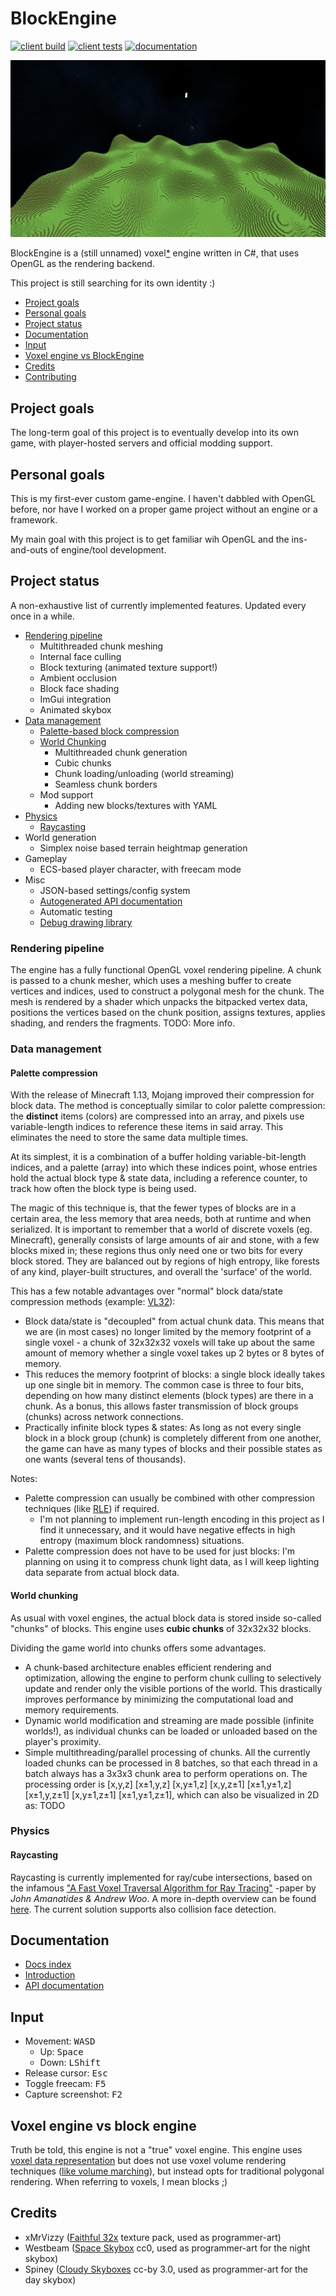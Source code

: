 # BlockEngine

[![client build](https://github.com/japsuu/BlockEngine/actions/workflows/build_client.yml/badge.svg)](https://github.com/japsuu/BlockEngine/actions/workflows/build_client.yml)
[![client tests](https://github.com/japsuu/BlockEngine/actions/workflows/test_client.yml/badge.svg)](https://github.com/japsuu/BlockEngine/actions/workflows/test_client.yml)
[![documentation](https://github.com/japsuu/BlockEngine/actions/workflows/documentation.yml/badge.svg)](https://github.com/japsuu/BlockEngine/actions/workflows/documentation.yml)

![Latest progress screenshot](https://raw.githubusercontent.com/japsuu/BlockEngine/master/screenshots/latest.png)

BlockEngine is a (still unnamed) voxel[*](#voxel-engine-vs-block-engine) engine written in C#, that uses OpenGL as the rendering backend.

This project is still searching for its own identity :)

- [Project goals](#project-goals)
- [Personal goals](#personal-goals)
- [Project status](#project-status)
- [Documentation](#documentation)
- [Input](#input)
- [Voxel engine vs BlockEngine](#voxel-engine-vs-block-engine)
- [Credits](#credits)
- [Contributing](CONTRIBUTING.md)

## Project goals

The long-term goal of this project is to eventually develop into its own game, with player-hosted servers and official modding support.

## Personal goals

This is my first-ever custom game-engine. I haven't dabbled with OpenGL before, nor have I worked on a proper game project without an engine or a framework.

My main goal with this project is to get familiar wih OpenGL and the ins-and-outs of engine/tool development.

## Project status

A non-exhaustive list of currently implemented features. Updated every once in a while.

- [Rendering pipeline](#rendering-pipeline)
  - Multithreaded chunk meshing
  - Internal face culling
  - Block texturing (animated texture support!)
  - Ambient occlusion
  - Block face shading
  - ImGui integration
  - Animated skybox
- [Data management](#data-management)
  - [Palette-based block compression](#palette-compression)
  - [World Chunking](#world-chunking)
    - Multithreaded chunk generation
    - Cubic chunks
    - Chunk loading/unloading (world streaming)
    - Seamless chunk borders
  - Mod support
    - Adding new blocks/textures with YAML
- [Physics](#physics)
  - [Raycasting](#raycasting)
- World generation
  - Simplex noise based terrain heightmap generation
- Gameplay
  - ECS-based player character, with freecam mode
- Misc
  - JSON-based settings/config system
  - [Autogenerated API documentation](#documentation)
  - Automatic testing
  - [Debug drawing library](https://github.com/japsuu/BlockEngine/blob/master/source/client/source/Framework/Debugging/Drawing/DebugDrawer.cs)

### Rendering pipeline

The engine has a fully functional OpenGL voxel rendering pipeline.
A chunk is passed to a chunk mesher, which uses a meshing buffer to create vertices and indices, used to construct a polygonal mesh for the chunk.
The mesh is rendered by a shader which unpacks the bitpacked vertex data, positions the vertices based on the chunk position, assigns textures, applies shading, and renders the fragments.
TODO: More info.

### Data management

#### Palette compression

With the release of Minecraft 1.13, Mojang improved their compression for block data. The method is conceptually similar to color palette compression: the **distinct** items (colors) are compressed into an array, and pixels use variable-length indices to reference these items in said array. This eliminates the need to store the same data multiple times.

At its simplest, it is a combination of a buffer holding variable-bit-length indices, and a palette (array) into which these indices point, whose entries hold the actual block type & state data, including a reference counter, to track how often the block type is being used.

The magic of this technique is, that the fewer types of blocks are in a certain area, the less memory that area needs, both at runtime and when serialized. It is important to remember that a world of discrete voxels (eg. Minecraft), generally consists of large amounts of air and stone, with a few blocks mixed in; these regions thus only need one or two bits for every block stored. They are balanced out by regions of high entropy, like forests of any kind, player-built structures, and overall the 'surface' of the world.

This has a few notable advantages over "normal" block data/state compression methods (example: [VL32](https://eisenwave.github.io/voxel-compression-docs/file_formats/vl32.html)):
- Block data/state is "decoupled" from actual chunk data. This means that we are (in most cases) no longer limited by the memory footprint of a single voxel - a chunk of 32x32x32 voxels will take up about the same amount of memory whether a single voxel takes up 2 bytes or 8 bytes of memory.
- This reduces the memory footprint of blocks: a single block ideally takes up one single bit in memory. The common case is three to four bits, depending on how many distinct elements (block types) are there in a chunk. As a bonus, this allows faster transmission of block groups (chunks) across network connections.
- Practically infinite block types & states:
As long as not every single block in a block group (chunk) is completely different from one another, the game can have as many types of blocks and their possible states as one wants (several tens of thousands).

Notes:
- Palette compression can usually be combined with other compression techniques (like [RLE](https://en.wikipedia.org/wiki/Run-length_encoding)) if required.
  - I'm not planning to implement run-length encoding in this project as I find it unnecessary, and it would have negative effects in high entropy (maximum block randomness) situations.
- Palette compression does not have to be used for just blocks: I'm planning on using it to compress chunk light data, as I will keep lighting data separate from actual block data.

#### World chunking

As usual with voxel engines, the actual block data is stored inside so-called "chunks" of blocks. This engine uses **cubic chunks** of 32x32x32 blocks.

Dividing the game world into chunks offers some advantages.
- A chunk-based architecture enables efficient rendering and optimization, allowing the engine to perform chunk culling to selectively update and render only the visible portions of the world. This drastically improves performance by minimizing the computational load and memory requirements.
- Dynamic world modification and streaming are made possible (infinite worlds!), as individual chunks can be loaded or unloaded based on the player's proximity.
- Simple multithreading/parallel processing of chunks. All the currently loaded chunks can be processed in 8 batches, so that each thread in a batch always has a 3x3x3 chunk area to perform operations on. The processing order is [x,y,z] [x±1,y,z] [x,y±1,z] [x,y,z±1] [x±1,y±1,z] [x±1,y,z±1] [x,y±1,z±1] [x±1,y±1,z±1], which can also be visualized in 2D as: TODO

### Physics

#### Raycasting

Raycasting is currently implemented for ray/cube intersections, based on the infamous ["A Fast Voxel Traversal Algorithm for Ray Tracing"](http://www.cse.yorku.ca/~amana/research/grid.pdf) -paper by *John Amanatides & Andrew Woo*. A more in-depth overview can be found [here](https://github.com/cgyurgyik/fast-voxel-traversal-algorithm/blob/master/overview/FastVoxelTraversalOverview.md).
The current solution supports also collision face detection.

## Documentation

- [Docs index](https://japsuu.github.io/BlockEngine/)
- [Introduction](https://japsuu.github.io/BlockEngine/documentation/introduction.html)
- [API documentation](https://japsuu.github.io/BlockEngine/api/BlockEngine.Client.html)

## Input

- Movement: <kbd>W</kbd><kbd>A</kbd><kbd>S</kbd><kbd>D</kbd>
  - Up: <kbd>Space</kbd>
  - Down: <kbd>LShift</kbd>
- Release cursor: <kbd>Esc</kbd>
- Toggle freecam: <kbd>F5</kbd>
- Capture screenshot: <kbd>F2</kbd>

## Voxel engine vs block engine
Truth be told, this engine is not a "true" voxel engine.
This engine uses [voxel data representation](https://en.wikipedia.org/wiki/Voxel) but does not use voxel volume rendering techniques ([like volume marching](https://en.wikipedia.org/wiki/Volume_ray_casting)), but instead opts for traditional polygonal rendering.
When referring to voxels, I mean blocks ;)

## Credits

- xMrVizzy ([Faithful 32x](https://www.curseforge.com/minecraft/texture-packs/faithful-32x) texture pack, used as programmer-art)
- Westbeam ([Space Skybox](https://opengameart.org/content/space-skybox-0) cc0, used as programmer-art for the night skybox)
- Spiney ([Cloudy Skyboxes](https://opengameart.org/content/cloudy-skyboxes) cc-by 3.0, used as programmer-art for the day skybox)
